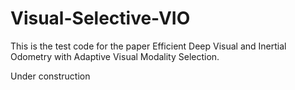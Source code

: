# Visual-Selective-VIO

This is the test code for the paper Efficient Deep Visual and Inertial Odometry with Adaptive Visual Modality Selection. 

Under construction
